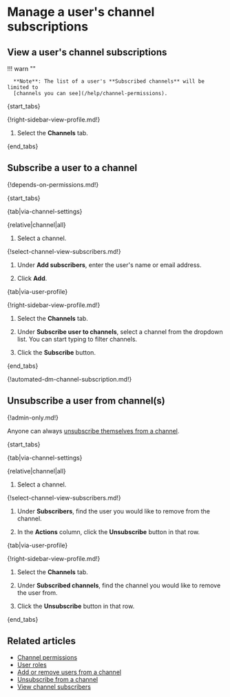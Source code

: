# Manage a user's channel subscriptions

## View a user's channel subscriptions

!!! warn ""

      **Note**: The list of a user's **Subscribed channels** will be limited to
      [channels you can see](/help/channel-permissions).

{start_tabs}

{!right-sidebar-view-profile.md!}

1. Select the **Channels** tab.

{end_tabs}

## Subscribe a user to a channel

{!depends-on-permissions.md!}

{start_tabs}

{tab|via-channel-settings}

{relative|channel|all}

1. Select a channel.

{!select-channel-view-subscribers.md!}

1. Under **Add subscribers**, enter the user's name or email address.

1. Click **Add**.

{tab|via-user-profile}

{!right-sidebar-view-profile.md!}

1. Select the **Channels** tab.

1. Under **Subscribe user to channels**, select a channel from the
   dropdown list. You can start typing to filter channels.

1. Click the **Subscribe** button.

{end_tabs}

{!automated-dm-channel-subscription.md!}

## Unsubscribe a user from channel(s)

{!admin-only.md!}

Anyone can always [unsubscribe themselves from a
channel](/help/unsubscribe-from-a-channel).

{start_tabs}

{tab|via-channel-settings}

{relative|channel|all}

1. Select a channel.

{!select-channel-view-subscribers.md!}

1. Under **Subscribers**, find the user you would like
   to remove from the channel.

1. In the **Actions** column, click the **Unsubscribe** button in that row.

{tab|via-user-profile}

{!right-sidebar-view-profile.md!}

1. Select the **Channels** tab.

1. Under **Subscribed channels**, find the channel you would like
   to remove the user from.

1. Click the **Unsubscribe** button in that row.

{end_tabs}

## Related articles

* [Channel permissions](/help/channel-permissions)
* [User roles](/help/user-roles)
* [Add or remove users from a channel](/help/add-or-remove-users-from-a-channel)
* [Unsubscribe from a channel](/help/unsubscribe-from-a-channel)
* [View channel subscribers](/help/view-channel-subscribers)
